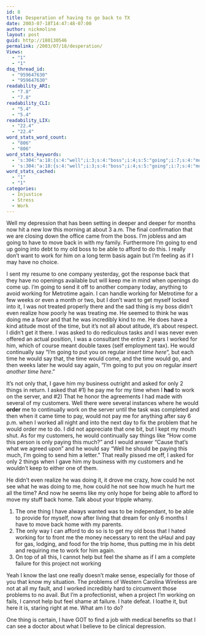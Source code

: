 ```yaml
---
id: 8
title: Desperation of having to go back to TX
date: 2003-07-18T14:47:48-07:00
author: nickmoline
layout: post
guid: http://180130546
permalink: /2003/07/18/desperation/
Views:
  - "1"
  - "1"
dsq_thread_id:
  - "959647630"
  - "959647630"
readability_ARI:
  - "7.8"
  - "7.8"
readability_CLI:
  - "5.4"
  - "5.4"
readability_LIX:
  - "22.4"
  - "22.4"
word_stats_word_count:
  - "806"
  - "806"
word_stats_keywords:
  - 's:304:"a:18:{s:4:"well";i:3;s:4:"boss";i:4;s:5:"going";i:7;s:4:"move";i:3;s:4:"able";i:3;s:6:"afford";i:3;s:6:"really";i:3;s:4:"work";i:4;s:4:"come";i:3;s:7:"working";i:5;s:5:"thing";i:3;s:4:"time";i:9;s:5:"asked";i:4;s:6:"worked";i:3;s:11:"continually";i:3;s:6:"things";i:3;s:9:"customers";i:3;s:4:"home";i:3;}";'
  - 's:304:"a:18:{s:4:"well";i:3;s:4:"boss";i:4;s:5:"going";i:7;s:4:"move";i:3;s:4:"able";i:3;s:6:"afford";i:3;s:6:"really";i:3;s:4:"work";i:4;s:4:"come";i:3;s:7:"working";i:5;s:5:"thing";i:3;s:4:"time";i:9;s:5:"asked";i:4;s:6:"worked";i:3;s:11:"continually";i:3;s:6:"things";i:3;s:9:"customers";i:3;s:4:"home";i:3;}";'
word_stats_cached:
  - "1"
  - "1"
categories:
  - Injustice
  - Stress
  - Work
---
```

Well my depression that has been setting in deeper and deeper for months now hit a new low this morning at about 3 a.m. The final confirmation that we are closing down the office came from the boss. I&#8217;m jobless and am going to have to move back in with my family. Furthermore I&#8217;m going to end up going into debt to my old boss to be able to afford to do this. I really don&#8217;t want to work for him on a long term basis again but I&#8217;m feeling as if I may have no choice.

I sent my resume to one company yesterday, got the response back that they have no openings available but will keep me in mind when openings do come up. I&#8217;m going to send it off to another company today, anything to avoid working for Metrotime again. I can handle working for Metrotime for a few weeks or even a month or two, but I don&#8217;t want to get myself locked into it, I was not treated properly there and the sad thing is my boss didn&#8217;t even realize how poorly he was treating me. He seemed to think he was doing me a favor and that he was incredibly kind to me. He does have a kind atitude most of the time, but it&#8217;s not all about atitude, it&#8217;s about respect. I didn&#8217;t get it there. I was asked to do rediculous tasks and I was never even offered an actual position, I was a consultant the entire 2 years I worked for him, which of course meant double taxes (self employment tax). He would continually say &#8220;I&#8217;m going to put you on regular _insert time here_&#8220;, but each time he would say that, the time would come, and the time would go, and then weeks later he would say again, &#8220;I&#8217;m going to put you on regular _insert another time here_.&#8221;

It&#8217;s not only that, I gave him my business outright and asked for only 2 things in return. I asked that #1) he pay me for my time when I **had** to work on the server, and #2) That he honor the agreements I had made with several of my customers. Well there were several instances where he would **order** me to continually work on the server until the task was completed and then when it came time to pay, would not pay me for anything after say 6 p.m. when I worked all night and into the next day to fix the problem that he would order me to do. I did not appreciate that one bit, but I kept my mouth shut. As for my customers, he would continually say things like &#8220;How come this person is only paying this much?&#8221; and I would answer &#8220;Cause that&#8217;s what we agreed upon&#8221; and he would say &#8220;Well he should be paying this much, I&#8217;m going to send him a letter.&#8221; That really pissed me off, I asked for only 2 things when I gave him my business with my customers and he wouldn&#8217;t keep to either one of them.

He didn&#8217;t even realize he was doing it, it drove me crazy, how could he not see what he was doing to me, how could he not see how much he hurt me all the time? And now he seems like my only hope for being able to afford to move my stuff back home. Talk about your tripple whamy.

  1. The one thing I have always wanted was to be independant, to be able to provide for myself, now after living that dream for only 6 months I have to move back home with my parents.
  2. The only way I can afford to do so is to get my old boss that I hated working for to front me the money necessary to rent the uHaul and pay for gas, lodging, and food for the trip home, thus putting me in his debt and requiring me to work for him again.
  3. On top of all this, I cannot help but feel the shame as if I am a complete failure for this project not working

Yeah I know the last one really doesn&#8217;t make sense, especially for those of you that know my situation. The problems of Western Carolina Wireless are not at all my fault, and I worked incredibly hard to circumvent those problems to no avail. But I&#8217;m a profectionist, when a project I&#8217;m working on fails, I cannot help but feel shame at failure. I hate defeat. I loathe it, but here it is, staring right at me. What am I to do?

One thing is certain, I have GOT to find a job with medical benefits so that I can see a doctor about what I believe to be clinical depression.